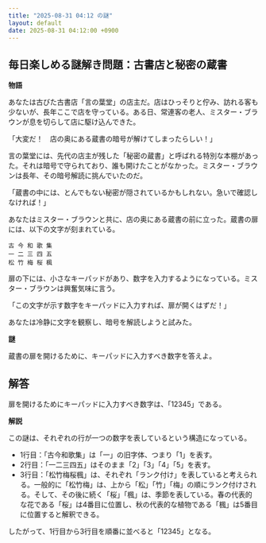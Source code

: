 ```yaml
---
title: "2025-08-31 04:12 の謎"
layout: default
date: 2025-08-31 04:12:00 +0900
---
```

## 毎日楽しめる謎解き問題：古書店と秘密の蔵書

**物語**

あなたは古びた古書店「言の葉堂」の店主だ。店はひっそりと佇み、訪れる客も少ないが、長年ここで店を守っている。ある日、常連客の老人、ミスター・ブラウンが息を切らして店に駆け込んできた。

「大変だ！　店の奥にある蔵書の暗号が解けてしまったらしい！」

言の葉堂には、先代の店主が残した「秘密の蔵書」と呼ばれる特別な本棚があった。それは暗号で守られており、誰も開けたことがなかった。ミスター・ブラウンは長年、その暗号解読に挑んでいたのだ。

「蔵書の中には、とんでもない秘密が隠されているかもしれない。急いで確認しなければ！」

あなたはミスター・ブラウンと共に、店の奥にある蔵書の前に立った。蔵書の扉には、以下の文字が刻まれている。

```
古 今 和 歌 集
一 二 三 四 五
松 竹 梅 桜 楓
```

扉の下には、小さなキーパッドがあり、数字を入力するようになっている。ミスター・ブラウンは興奮気味に言う。

「この文字が示す数字をキーパッドに入力すれば、扉が開くはずだ！」

あなたは冷静に文字を観察し、暗号を解読しようと試みた。

**謎**

蔵書の扉を開けるために、キーパッドに入力すべき数字を答えよ。

## 解答

扉を開けるためにキーパッドに入力すべき数字は、「12345」である。

**解説**

この謎は、それぞれの行が一つの数字を表しているという構造になっている。

*   1行目：「古今和歌集」は「一」の旧字体、つまり「1」を表す。
*   2行目：「一二三四五」はそのまま「2」「3」「4」「5」を表す。
*   3行目：「松竹梅桜楓」は、それぞれ「ランク付け」を表していると考えられる。一般的に「松竹梅」は、上から「松」「竹」「梅」の順にランク付けされる。そして、その後に続く「桜」「楓」は、季節を表している。春の代表的な花である「桜」は4番目に位置し、秋の代表的な植物である「楓」は5番目に位置すると解釈できる。

したがって、1行目から3行目を順番に並べると「12345」となる。
